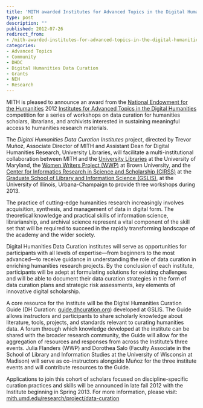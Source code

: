```yaml
---
title: 'MITH awarded Institutes for Advanced Topics in the Digital Humanities NEH grant to lead Digital Humanities Data Curation institutes'
type: post
description: ""
published: 2012-07-26
redirect_from: 
- /mith-awarded-institutes-for-advanced-topics-in-the-digital-humanities-neh-grant-to-lead-digital-humanities-data-curation-institutes/
categories:
- Advanced Topics
- Community
- DHDC
- Digital Humanities Data Curation
- Grants
- NEH
- Research
---
```

MITH is pleased to announce an award from the [National Endowment for the Humanities](http://www.neh.gov "National Endowment for the Humanities") 2012 [Institutes for Advanced Topics in the Digital Humanities](http://www.neh.gov/grants/odh/institutes-advanced-topics-in-the-digital-humanities "Institutes for Advanced Topics in Digital Humanities") competition for a series of workshops on data curation for humanities scholars, librarians, and archivists interested in sustaining meaningful access to humanities research materials.

The _Digital Humanities Data Curation Institutes_ project, directed by Trevor Muñoz, Associate Director of MITH and Assistant Dean for Digital Humanities Research, University Libraries, will facilitate a multi-institutional collaboration between MITH and the [University Libraries](http://www.lib.umd.edu/ "University Libraries at UMD") at the University of Maryland, the [Women Writers Project (WWP)](http://www.wwp.brown.edu/ "Women Writers Project") at Brown University, and the [Center for Informatics Research in Science and Scholarship (CIRSS)](http://cirss.lis.illinois.edu/ "CIRSS") at the [Graduate School of Library and Information Science (GSLIS)](http://www.lis.illinois.edu/ "GSLIS"), at the University of Illinois, Urbana-Champaign to provide three workshops during 2013.

The practice of cutting-edge humanities research increasingly involves acquisition, synthesis, and management of data in digital form. The theoretical knowledge and practical skills of information science, librarianship, and archival science represent a vital component of the skill set that will be required to succeed in the rapidly transforming landscape of the academy and the wider society.

Digital Humanities Data Curation institutes will serve as opportunities for participants with all levels of expertise—from beginners to the most advanced—to receive guidance in understanding the role of data curation in enriching humanities research projects. By the conclusion of each institute, participants will be adept at formulating solutions for existing challenges and will be able to document their data curation strategies in the form of data curation plans and strategic risk assessments, key elements of innovative digital scholarship.

A core resource for the Institute will be the Digital Humanities Curation Guide (DH Curation: [guide.dhcuration.org](http://guide.dhcuration.org "DH Curation")) developed at GSLIS. The Guide allows instructors and participants to share scholarly knowledge about literature, tools, projects, and standards relevant to curating humanities data. A forum through which knowledge developed at the institute can be shared with the broader research community, the Guide will allow for the aggregation of resources and responses from across the Institute’s three events. Julia Flanders (WWP) and Dorothea Salo (Faculty Associate in the School of Library and Information Studies at the University of Wisconsin at Madison) will serve as co-instructors alongside Muñoz for the three institute events and will contribute resources to the Guide.

Applications to join this cohort of scholars focused on discipline-specific curation practices and skills will be announced in late fall 2012 with the Institute beginning in Spring 2013. For more information, please visit: [mith.umd.edu/research/project/data-curation](http://mith.umd.edu/research/data-curation/ "MITH Data Curation page")
